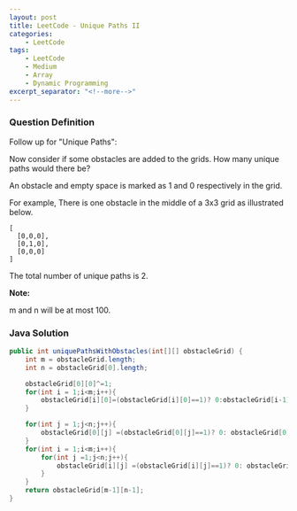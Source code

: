 ```yaml
---
layout: post
title: LeetCode - Unique Paths II
categories:
    - LeetCode
tags:
    - LeetCode
    - Medium
    - Array
    - Dynamic Programming
excerpt_separator: "<!--more-->"
---
```


### Question Definition

Follow up for "Unique Paths":

Now consider if some obstacles are added to the grids. How many unique paths would there be?

An obstacle and empty space is marked as 1 and 0 respectively in the grid.
<!--more-->

For example,
There is one obstacle in the middle of a 3x3 grid as illustrated below.
```
[
  [0,0,0],
  [0,1,0],
  [0,0,0]
]
```
The total number of unique paths is 2.

**Note:**

m and n will be at most 100.

### Java Solution
```java
public int uniquePathsWithObstacles(int[][] obstacleGrid) {
    int m = obstacleGrid.length;
    int n = obstacleGrid[0].length;

    obstacleGrid[0][0]^=1;
    for(int i = 1;i<m;i++){
        obstacleGrid[i][0]=(obstacleGrid[i][0]==1)? 0:obstacleGrid[i-1][0];
    }

    for(int j = 1;j<n;j++){
        obstacleGrid[0][j] =(obstacleGrid[0][j]==1)? 0: obstacleGrid[0][j-1];
    }
    for(int i = 1;i<m;i++){
        for(int j =1;j<n;j++){
            obstacleGrid[i][j] =(obstacleGrid[i][j]==1)? 0: obstacleGrid[i-1][j]+obstacleGrid[i][j-1];
        }
    }
    return obstacleGrid[m-1][n-1];
}
```
